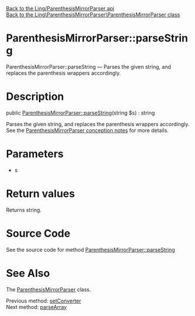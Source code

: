 [Back to the Ling/ParenthesisMirrorParser api](https://github.com/lingtalfi/ParenthesisMirrorParser/blob/master/doc/api/Ling/ParenthesisMirrorParser.md)<br>
[Back to the Ling\ParenthesisMirrorParser\ParenthesisMirrorParser class](https://github.com/lingtalfi/ParenthesisMirrorParser/blob/master/doc/api/Ling/ParenthesisMirrorParser/ParenthesisMirrorParser.md)


ParenthesisMirrorParser::parseString
================



ParenthesisMirrorParser::parseString — Parses the given string, and replaces the parenthesis wrappers accordingly.




Description
================


public [ParenthesisMirrorParser::parseString](https://github.com/lingtalfi/ParenthesisMirrorParser/blob/master/doc/api/Ling/ParenthesisMirrorParser/ParenthesisMirrorParser/parseString.md)(string $s) : string




Parses the given string, and replaces the parenthesis wrappers accordingly.
See the [ParenthesisMirrorParser conception notes](https://github.com/lingtalfi/ParenthesisMirrorParser/blob/master/doc/pages/conception-notes.md) for more details.




Parameters
================


- s

    


Return values
================

Returns string.








Source Code
===========
See the source code for method [ParenthesisMirrorParser::parseString](https://github.com/lingtalfi/ParenthesisMirrorParser/blob/master/ParenthesisMirrorParser.php#L67-L90)


See Also
================

The [ParenthesisMirrorParser](https://github.com/lingtalfi/ParenthesisMirrorParser/blob/master/doc/api/Ling/ParenthesisMirrorParser/ParenthesisMirrorParser.md) class.

Previous method: [setConverter](https://github.com/lingtalfi/ParenthesisMirrorParser/blob/master/doc/api/Ling/ParenthesisMirrorParser/ParenthesisMirrorParser/setConverter.md)<br>Next method: [parseArray](https://github.com/lingtalfi/ParenthesisMirrorParser/blob/master/doc/api/Ling/ParenthesisMirrorParser/ParenthesisMirrorParser/parseArray.md)<br>

